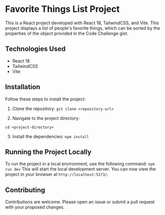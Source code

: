 # Favorite Things List Project

This is a React project developed with React 18, TailwindCSS, and Vite. This project displays a list of people's favorite things, which can be sorted by the properties of the object provided in the Code Challenge gist.



## Technologies Used

- React 18
- TailwindCSS
- Vite

## Installation

Follow these steps to install the project:

1. Clone the repository:
``
git clone <repository-url>
``

2. Navigate to the project directory:

``
cd <project-directory>
``

3. Install the dependencies:
``
npm install
``

## Running the Project Locally

To run the project in a local environment, use the following command:
``
npm run dev
``
This will start the local development server. You can now view the project in your browser at `http://localhost:5173/`.


## Contributing

Contributions are welcome. Please open an issue or submit a pull request with your proposed changes.
